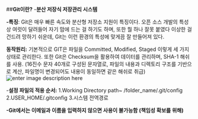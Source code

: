 ﻿##**Git이란?**
-**분산 저장식 저장관리 시스템**

**-특징**: Git은 매우 빠른 속도와 분산형 저장소 지원이 특징이다. 오픈 소스 개발의 특성상 여럿이 달려들어 자기 맘에 드는 걸 하기도 하며, 또한 뭘 하나 잘못 붙였다 이상한 걸 건드려 망하기 쉬운데, Git는 이런 환경의 특성에 맞게끔 잘 만들어져 있다.

**동작원리:** 기본적으로 GIT은 파일을 Committed, Modified, Staged 이렇게 세 가지 상태로 관리한다. 또한 Git은 Checksum을 활용하여 데이터를 관리하며, SHA-1 해쉬를 사용. (16진수 문자 40개로 구성된 문자열로, 파일의 내용과 디렉토리 구조를 기반으로 계산, 파일명이 변경되어도 내용이 동일하면 같은 해쉬로 취급) 
![enter image description here](https://i.imgur.com/HIqW7A7.png)

-**설정 파일의 적용 순서:** 1.Working Directory path~ /folder_name/.git/config                           
                                        2.USER_HOME/.gitconfig
                                        3.시스템 전역경로

**-Git에서는 이메일과 이름을 입력하지 않으면 사용이 불가능함 (책임성 확보를 위해)**